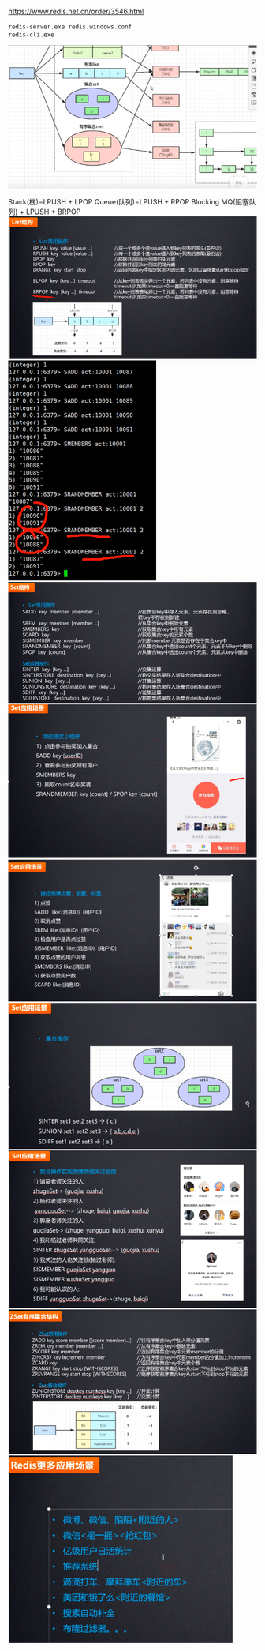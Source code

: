 https://www.redis.net.cn/order/3546.html

```
redis-server.exe redis.windows.conf
redis-cli.exe
```
![img_2.png](img_2.png)

Stack(栈)=LPUSH + LPOP
Queue(队列)=LPUSH + RPOP
Blocking MQ(阻塞队列) + LPUSH + BRPOP
![img.png](img.png)
![img_3.png](img_3.png)
![img_1.png](img_1.png)
![img_4.png](img_4.png)
![img_5.png](img_5.png)
![img_6.png](img_6.png)
![img_7.png](img_7.png)
![img_8.png](img_8.png)
![img_9.png](img_9.png)